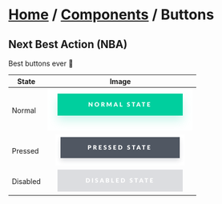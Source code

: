 # [Home](../../) / [Components](../) / Buttons

## Next Best Action (NBA)

Best buttons ever 💪

| State    |                  Image                   |
| -------- | :--------------------------------------: |
| Normal   |       ![nba-green](nba-green.png)        |
| Pressed  | ![nba-green-pressed](nba-green-pressed.png) |
| Disabled | ![nba-green-disabled](nba-green-disabled.png) |
